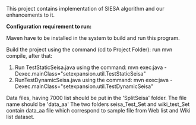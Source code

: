 This project contains implementation of SIESA algorithm and our enhancements to it.

<b>Configuration requirement to run:</b>

Maven have to be installed in the system to build and run this program.

Build the project using the command (cd to Project Folder): 
run mvn compile, after that:

1) Run TestStaticSeisa.java using the command: mvn exec:java -Dexec.mainClass="setexpansion.util.TestStaticSeisa"
2) RunTestDynamicSeisa.java using the command: mvn exec:java -Dexec.mainClass="setexpansion.util.TestDynamicSeisa"

Data files, having 7000 list should be put in the 'SplitSeisa' folder. The file name should be 'data_aa' 
The two folders seisa_Test_Set and wiki_test_Set contain data_aa file which correspond to sample file from Web list and Wiki list dataset.
